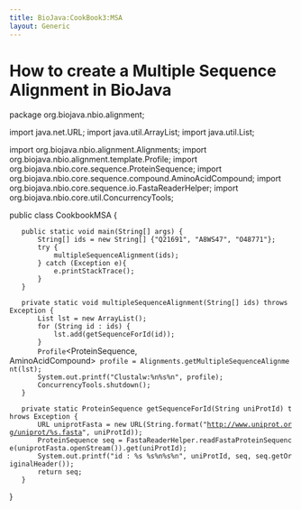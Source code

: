 ```yaml
---
title: BioJava:CookBook3:MSA
layout: Generic
---
```


How to create a Multiple Sequence Alignment in BioJava
======================================================

<java>

package org.biojava.nbio.alignment;

import java.net.URL; import java.util.ArrayList; import java.util.List;

import org.biojava.nbio.alignment.Alignments; import
org.biojava.nbio.alignment.template.Profile; import
org.biojava.nbio.core.sequence.ProteinSequence; import
org.biojava.nbio.core.sequence.compound.AminoAcidCompound; import
org.biojava.nbio.core.sequence.io.FastaReaderHelper; import
org.biojava.nbio.core.util.ConcurrencyTools;

public class CookbookMSA {

`   public static void main(String[] args) {`  
`       String[] ids = new String[] {"Q21691", "A8WS47", "O48771"};`  
`       try {`  
`           multipleSequenceAlignment(ids);`  
`       } catch (Exception e){`  
`           e.printStackTrace();`  
`       }`  
`   }`

`   private static void multipleSequenceAlignment(String[] ids) throws Exception {`  
`       List`<ProteinSequence>` lst = new ArrayList`<ProteinSequence>`();`  
`       for (String id : ids) {`  
`           lst.add(getSequenceForId(id));`  
`       }`  
`       Profile`<ProteinSequence, AminoAcidCompound>` profile = Alignments.getMultipleSequenceAlignment(lst);`  
`       System.out.printf("Clustalw:%n%s%n", profile);`  
`       ConcurrencyTools.shutdown();`  
`   }`

`   private static ProteinSequence getSequenceForId(String uniProtId) throws Exception {`  
`       URL uniprotFasta = new URL(String.format("`[`http://www.uniprot.org/uniprot/%s.fasta`](http://www.uniprot.org/uniprot/%s.fasta)`", uniProtId));`  
`       ProteinSequence seq = FastaReaderHelper.readFastaProteinSequence(uniprotFasta.openStream()).get(uniProtId);`  
`       System.out.printf("id : %s %s%n%s%n", uniProtId, seq, seq.getOriginalHeader());`  
`       return seq;`  
`   }`

}

</java>
